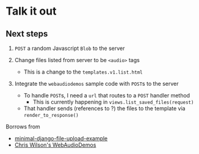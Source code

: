 # Talk it out

## Next steps

1. `POST` a random Javascript `Blob` to the server

2. Change files listed from server to be `<audio>` tags
    * This is a change to the `templates.v1.list.html`

3. Integrate the `webaudiodemos` sample code with `POST`s to the server
    * To handle `POST`s, I need a `url` that routes to a `POST` handler method
        * This is currently happening in `views.list_saved_files(request)`
    * That handler sends (references to ?) the files to the template via `render_to_response()`


Borrows from

* [minimal-django-file-upload-example](https://github.com/axelpale/minimal-django-file-upload-example/tree/master/src/for_django_1-6/myproject/myproject/myapp)
* [Chris Wilson's WebAudioDemos](http://webaudiodemos.appspot.com/AudioRecorder/index.html)
